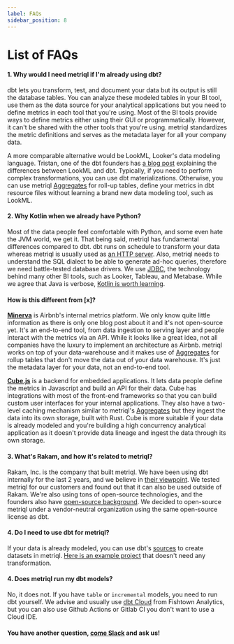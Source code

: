 ```yaml
---
label: FAQs
sidebar_position: 8
---
```


# List of FAQs

#### 1. Why would I need metriql if I'm already using dbt?

dbt lets you transform, test, and document your data but its output is still the database tables. You can analyze these modeled tables in your BI tool, use them as the data source for your analytical applications but you need to define metrics in each tool that you're using. Most of the BI tools provide ways to define metrics either using their GUI or programmatically. However, it can't be shared with the other tools that you're using. metriql standardizes the metric definitions and serves as the metadata layer for all your company data. 

A more comparable alternative would be LookML, Looker's data modeling language. Tristan, one of the dbt founders has [a blog post](https://blog.getdbt.com/-how-do-you-decide-what-to-model-in-dbt-vs-lookml--/) explaining the differences between LookML and dbt. Typically, if you need to perform complex transformations, you can use dbt materializations. Otherwise, you can use metriql [Aggregates](/advanced/aggregates) for roll-up tables, define your metrics in dbt resource files without learning a brand new data modeling tool, such as LookML.

#### 2. Why Kotlin when we already have Python?

Most of the data people feel comfortable with Python, and some even hate the JVM world, we get it. That being said, metriql has fundamental differences compared to dbt. dbt runs on schedule to transform your data whereas metriql is usually used as [an HTTP server](/rest-api). Also, metriql needs to understand the SQL dialect to be able to generate ad-hoc queries, therefore we need battle-tested database drivers. We use [JDBC](https://en.wikipedia.org/wiki/Java_Database_Connectivity), the technology behind many other BI tools, such as Looker, Tableau, and Metabase. While we agree that Java is verbose, [Kotlin is worth learning](https://github.com/Khan/kotlin-for-python-developers).

#### How is this different from [x]?

[<b>Minerva</b>](https://medium.com/airbnb-engineering/how-airbnb-achieved-metric-consistency-at-scale-f23cc53dea70) is Airbnb's internal metrics platform. We only know quite little information as there is only one blog post about it and it's not open-source yet. It's an end-to-end tool, from data ingestion to serving layer and people interact with the metrics via an API. While it looks like a great idea, not all companies have the luxury to implement an architecture as Airbnb. metriql works on top of your data-warehouse and it makes use of [Aggregates](/advanced/aggregates) for rollup tables that don't move the data out of your data warehouse. It's just the metadata layer for your data, not an end-to-end tool. 

[<b>Cube.js</b>](http://cube.dev) is a backend for embedded applications. It lets data people define the metrics in Javascript and build an API for their data. Cube has integrations with most of the front-end frameworks so that you can build custom user interfaces for your internal applications. They also have a two-level caching mechanism similar to metriql's [Aggregates](/advanced/aggregates) but they ingest the data into its own storage, built with Rust. Cube is more suitable if your data is already modeled and you're building a high concurrency analytical application as it doesn't provide data lineage and ingest the data through its own storage. 

#### 3. What's Rakam, and how it's related to metriql?

Rakam, Inc. is the company that built metriql. We have been using dbt internally for the last 2 years, and we believe in [their viewpoint](https://docs.getdbt.com/docs/about/viewpoint). We tested metriql for our customers and found out that it can also be used outside of Rakam. We're also using tons of open-source technologies, and the founders also have [open-source background](https://github.com/rakam-io/rakam-api). We decided to open-source metriql under a vendor-neutral organization using the same open-source license as dbt.

#### 4. Do I need to use dbt for metriql?

If your data is already modeled, you can use dbt's [sources](https://docs.getdbt.com/docs/building-a-dbt-project/using-sources) to create datasets in metriql. [Here is an example project](https://github.com/rakam-recipes/tenjin) that doesn't need any transformation.

#### 4. Does metriql run my dbt models?

No, it does not. If you have `table` or `incremental` models, you need to run dbt yourself. We advise and usually use [dbt Cloud](https://cloud.getdbt.com/) from Fishtown Analytics, but you can also use Github Actions or Gitlab CI you don't want to use a Cloud IDE.

#### You have another question, [come Slack](https://join.slack.com/t/metriql/shared_invite/zt-qp9ds5te-EqzlN79caX76uH~2yqygpA) and ask us!
